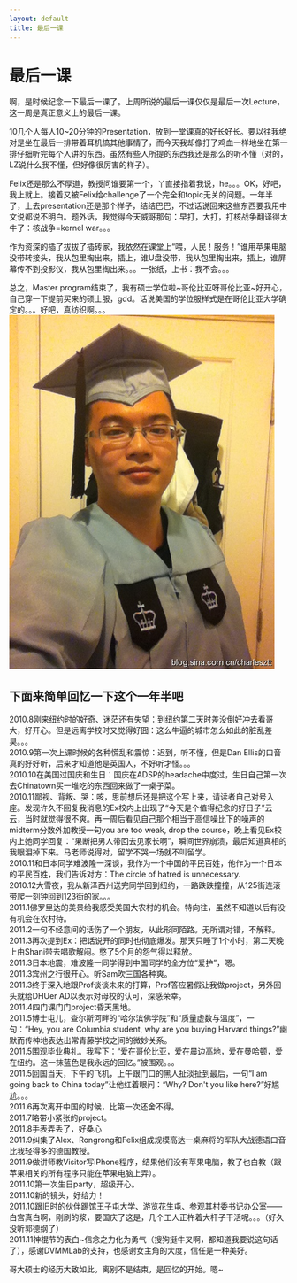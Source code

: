 ```yaml
---
layout: default
title: 最后一课
---
```

# 最后一课

啊，是时候纪念一下最后一课了。上周所说的最后一课仅仅是最后一次Lecture，这一周是真正意义上的最后一课。

10几个人每人10~20分钟的Presentation，放到一堂课真的好长好长。要以往我绝对是坐在最后一排带着耳机搞其他事情了，而今天我却像打了鸡血一样地坐在第一排仔细听完每个人讲的东西。虽然有些人所提的东西我还是那么的听不懂（对的，LZ说什么我不懂，但好像很厉害的样子）。

Felix还是那么不厚道，教授问谁要第一个，丫直接指着我说，he。。。OK，好吧，我上就上。接着又被Felix给challenge了一个完全和topic无关的问题。一年半了，上去presentation还是那个样子，结结巴巴，不过话说回来这些东西要我用中文说都说不明白。题外话，我觉得今天威哥那句：早打，大打，打核战争翻译得太牛了：核战争=kernel war。。。

作为资深的插了拔拔了插砖家，我依然在课堂上“喂，人民！服务！”谁用苹果电脑没带转接头，我从包里掏出来，插上，谁U盘没带，我从包里掏出来，插上，谁屏幕传不到投影仪，我从包里掏出来。。。一张纸，上书：我不会。。。

总之，Master program结束了，我有硕士学位啦~哥伦比亚呀哥伦比亚~好开心，自己穿一下提前买来的硕士服，gdd。话说美国的学位服样式是在哥伦比亚大学确定的。。。好吧，真纺织啊。。。
![硕士毕业服](/images/post_images/20111209/001.jpg)

## 下面来简单回忆一下这个一年半吧
2010.8刚来纽约时的好奇、迷茫还有失望：到纽约第二天时差没倒好冲去看哥大，好开心。但是远离学校时又觉得好囧：这么牛逼的城市怎么如此的脏乱差臭。。。<br/>
2010.9第一次上课时候的各种慌乱和震惊：迟到，听不懂，但是Dan Ellis的口音真的好好听，后来才知道他是英国人，不好听才怪。。。<br/>
2010.10在美国过国庆和生日：国庆在ADSP的headache中度过，生日自己第一次去Chinatown买一堆吃的东西回来做了一桌子菜。<br/>
2010.11鄙视、背叛、哭：咳，思前想后还是把这个写上来，请读者自己对号入座。发现许久不回复我消息的Ex校内上出现了“今天是个值得纪念的好日子”云云，当时就觉得很不爽。再一周后看见自己那个相当于高信噪比下的噪声的midterm分数外加教授一句you are too weak, drop the course，晚上看见Ex校内上她同学回复：“果断把男人带回去见家长啊”，瞬间世界崩溃，最后知道真相的我眼泪掉下来。马老师说得对，留学不哭一场就不叫留学。<br/>
2010.11和日本同学难波隆一深谈，我作为一个中国的平民百姓，他作为一个日本的平民百姓，我们告诉对方：The circle of hatred is unnecessary.<br/>
2010.12大雪夜，我从新泽西州送完同学回到纽约，一路跌跌撞撞，从125街连滚带爬一刻钟回到123街的家。。。<br/>
2011.1佛罗里达的美景给我感受美国大农村的机会。特向往，虽然不知道以后有没有机会在农村待。<br/>
2011.2一句不经意间的话伤了一个朋友，从此形同陌路。无所谓对错，不解释。<br/>
2011.3再次提到Ex：把话说开的同时也彻底爆发。那天只睡了1个小时，第二天晚上由Shani带去唱歌解闷。憋了5个月的怨气得以释放。<br/>
2011.3日本地震，难波隆一同学得到中国同学的全方位“爱护”，嗯。<br/>
2011.3宾州之行很开心。听Sam吹三国各种爽。<br/>
2011.3终于深入地跟Prof谈谈未来的打算，Prof答应暑假让我做project，另外回头就给DHUer AD以表示对母校的认可，深感荣幸。<br/>
2011.4四门课门门project昏天黑地。<br/>
2011.5博士屯儿，查尔斯河畔的“哈尔滨佛学院”和“质量虚数与温度”，一句：“Hey, you are Columbia student, why are you buying Harvard things?”幽默而传神地表达出常青藤学校之间的微妙关系。<br/>
2011.5围观毕业典礼。我写下：“爱在哥伦比亚，爱在晨边高地，爱在曼哈顿，爱在纽约。这一抹蓝色是我永远的回忆。”被围观。。。<br/>
2011.5回国当天，下午的飞机，上午跟门口的黑人扯淡扯到最后，一句“I am going back to China today”让他红着眼问：“Why? Don't you like here?”好尴尬。。。<br/>
2011.6再次离开中国的时候，比第一次还舍不得。<br/>
2011.7略带小紧张的project。<br/>
2011.8手表弄丢了，好桑心<br/>
2011.9纠集了Alex、Rongrong和Felix组成规模高达一桌麻将的军队大战德语口音比我轻得多的德国教授。<br/>
2011.9做讲师教Visitor写iPhone程序，结果他们没有苹果电脑，教了也白教（跟苹果相关的所有程序只能在苹果电脑上弄）。<br/>
2011.10第一次生日party，超级开心。<br/>
2011.10新的镜头，好给力！<br/>
2011.10跟旧时的伙伴踢馆王子屯大学、游览花生屯、参观其村委书记办公室——白宫真白啊，刚刷的浆，要国庆了这是，几个工人正杵着大杆子干活呢。。。（好久没听郭德纲了）<br/>
2011.11神棍节的表白~信念之力化为勇气（搜狗挺牛叉啊，都知道我要说这句话了），感谢DVMMLab的支持，也感谢女主角的大度，信任是一种美好。

哥大硕士的经历大致如此。离别不是结束，是回忆的开始。嗯~